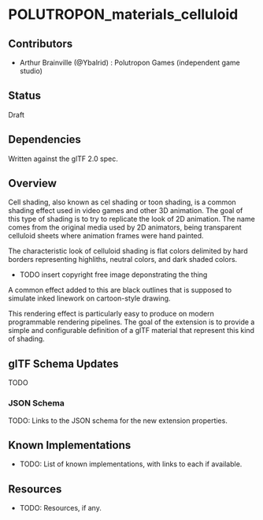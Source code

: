 # POLUTROPON_materials_celluloid

## Contributors

* Arthur Brainville (@Ybalrid) : Polutropon Games (independent game studio)

## Status

Draft

## Dependencies

Written against the glTF 2.0 spec.

## Overview

Cell shading, also known as cel shading or toon shading, is a common shading effect used in video games and other 3D animation.
The goal of this type of shading is to try to replicate the look of 2D animation.
The name comes from the original media used by 2D animators, being transparent celluloid sheets where animation frames were hand painted.

The characteristic look of celluloid shading is flat colors delimited by hard borders representing highliths, neutral colors, and dark shaded colors.

 * TODO insert copyright free image deponstrating the thing


A common effect added to this are black outlines that is supposed to simulate inked linework on cartoon-style drawing. 

This rendering effect is particularly easy to produce on modern programmable rendering pipelines. The goal of the extension is to provide a simple and configurable definition of a glTF material that represent this kind of shading.




## glTF Schema Updates

TODO

### JSON Schema

TODO: Links to the JSON schema for the new extension properties.

## Known Implementations

* TODO: List of known implementations, with links to each if available.

## Resources

* TODO: Resources, if any.
